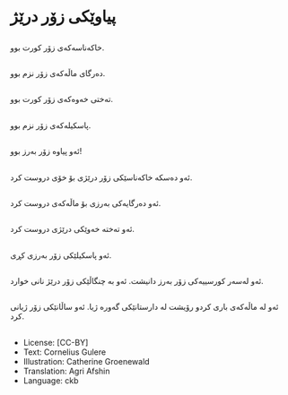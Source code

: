 # پیاوێكی زۆر درێژ

##
خاكەناسەكەی زۆر كورت بوو.

##
دەرگای ماڵەكەی زۆر نزم بوو.

##
تەختی خەوەكەی زۆر كورت بوو.

##
پاسكیلەكەی زۆر نزم بوو.

##
ئەو پیاوە زۆر بەرز بوو!

##
ئەو دەسكە خاكەناسێكی زۆر درێژی بۆ خۆی دروست كرد.

##
ئەو دەرگایەكی بەرزی بۆ ماڵەكەی دروست كرد.

##
ئەو تەختە خەوێكی درێژی دروست كرد.

##
ئەو پاسكیلێكی زۆر بەرزی كڕی.

##
ئەو لەسەر كورسییەكی زۆر بەرز دانیشت. ئەو بە چنگاڵێكی زۆر درێژ نانی خوارد.

##
ئەو لە ماڵەكەی باری كردو  رۆیشت لە دارستانێكی گەورە ژیا. ئەو ساڵانێكی زۆر ژیانی كرد.

##
* License: [CC-BY]
* Text: Cornelius Gulere
* Illustration: Catherine Groenewald
* Translation: Agri Afshin
* Language: ckb
